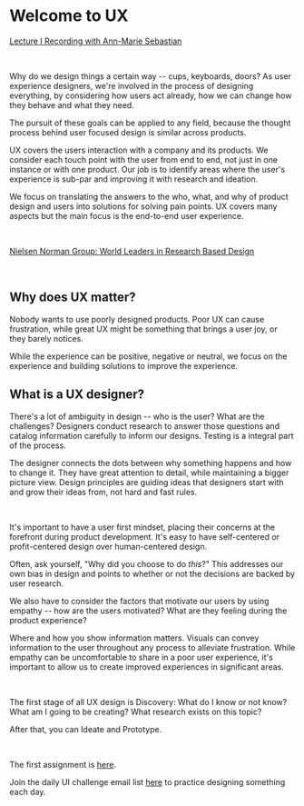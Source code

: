 # Welcome to UX


[Lecture I Recording with Ann-Marie Sebastian](https://youtu.be/qdONgO3UngI)  

<br>

Why do we design things a certain way -- cups, keyboards, doors? As user experience designers, we're involved in the process of designing everything, by considering how users act already, how we can change how they behave and what they need.

The pursuit of these goals can be applied to any field, because the thought process behind user focused design is similar across products.

UX covers the users interaction with a company and its products. We consider each touch point with the user from end to end, not just in one instance or with one product. Our job is to identify areas where the user's experience is sub-par and improving it with research and ideation.

We focus on translating the answers to the who, what, and why of product design and users into solutions for solving pain points. UX covers many aspects but the main focus is the end-to-end user experience.

<br>

[Nielsen Norman Group: World Leaders in Research Based Design](https://www.nngroup.com)  

<br>

## Why does UX matter?

Nobody wants to use poorly designed products. Poor UX can cause frustration, while great UX might be something that brings a user joy, or they barely notices.

While the experience can be positive, negative or neutral, we focus on the experience and building solutions to improve the experience.

## What is a UX designer?

There's a lot of ambiguity in design -- who is the user? What are the challenges? Designers conduct research to answer those questions and catalog information carefully to inform our designs. Testing is a integral part of the process.

The designer connects the dots between why something happens and how to change it. They have great attention to detail, while maintaining a bigger picture view. Design principles are guiding ideas that designers start with and grow their ideas from, not hard and fast rules.

<br>

It's important to have a user first mindset, placing their concerns at the forefront during product development. It's easy to have self-centered or profit-centered design over human-centered design. 

Often, ask yourself, "Why did you choose to do _this_?" This addresses our own bias in design and points to whether or not the decisions are backed by user research.

We also have to consider the factors that motivate our users by using empathy -- how are the users motivated? What are they feeling during the product experience?

Where and how you show information matters. Visuals can convey information to the user throughout any process to alleviate frustration. While empathy can be uncomfortable to share in a poor user experience, it's important to allow us to create improved experiences in significant areas.

<br>

The first stage of all UX design is Discovery: What do I know or not know? What am I going to be creating? What research exists on this topic? 

After that, you can Ideate and Prototype.

<br>

The first assignment is [here](https://docs.google.com/document/d/120VeCteA_GRA9oa4P89XiHxaCO0qe0Ls8wXxbPp4Nm0/edit).  

Join the daily UI challenge email list [here](https://www.dailyui.co/) to practice designing something each day.

<br>
<br>













